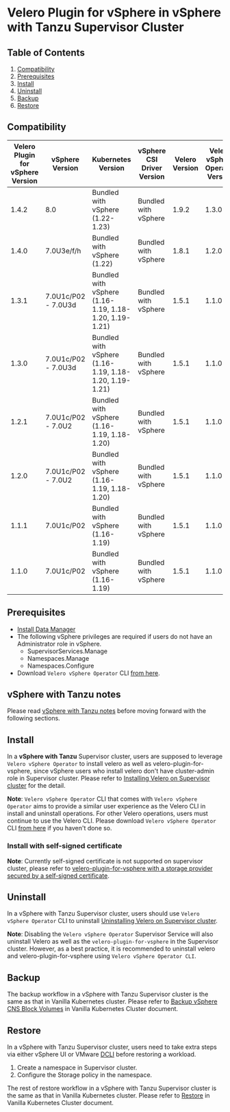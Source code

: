 # Velero Plugin for vSphere in vSphere with Tanzu Supervisor Cluster

## Table of Contents

1. [Compatibility](#compatibility)
2. [Prerequisites](#prerequisites)
3. [Install](#install)
4. [Uninstall](#uninstall)
5. [Backup](#backup)
6. [Restore](#restore)

## Compatibility

| Velero Plugin for vSphere Version | vSphere Version     | Kubernetes Version                                                | vSphere CSI Driver Version | Velero Version | Velero vSphere Operator Version | Deprecated | EOL Date      |
|-----------------------------------|---------------------|-------------------------------------------------------------------|----------------------------|----------------|---------------------------------|------------|---------------|
| 1.4.2                             | 8.0                  | Bundled with vSphere (1.22-1.23)                                       | Bundled with vSphere       | 1.9.2          | 1.3.0                           | No         | N/A
| 1.4.0                             | 7.0U3e/f/h          | Bundled with vSphere (1.22)                                       | Bundled with vSphere       | 1.8.1          | 1.2.0                           | No         | N/A           |
| 1.3.1                             | 7.0U1c/P02 - 7.0U3d | Bundled with vSphere (1.16-1.19, 1.18-1.20, 1.19-1.21)            | Bundled with vSphere       | 1.5.1          | 1.1.0                           | No         | N/A           |
| 1.3.0                             | 7.0U1c/P02 - 7.0U3d | Bundled with vSphere (1.16-1.19, 1.18-1.20, 1.19-1.21)            | Bundled with vSphere       | 1.5.1          | 1.1.0                           | Yes        | December 2022 |
| 1.2.1                             | 7.0U1c/P02 - 7.0U2  | Bundled with vSphere (1.16-1.19, 1.18-1.20)                       | Bundled with vSphere       | 1.5.1          | 1.1.0                           | Yes        | June 2023     |
| 1.2.0                             | 7.0U1c/P02 - 7.0U2  | Bundled with vSphere (1.16-1.19, 1.18-1.20)                       | Bundled with vSphere       | 1.5.1          | 1.1.0                           | Yes        | December 2022 |
| 1.1.1                             | 7.0U1c/P02          | Bundled with vSphere (1.16-1.19)                                  | Bundled with vSphere       | 1.5.1          | 1.1.0                           | No         | N/A           |
| 1.1.0                             | 7.0U1c/P02          | Bundled with vSphere (1.16-1.19)                                  | Bundled with vSphere       | 1.5.1          | 1.1.0                           | Yes        | December 2022 |

## Prerequisites

* [Install Data Manager](supervisor-datamgr.md)
* The following vSphere privileges are required if users do not have an Administrator role in vSphere.
  * SupervisorServices.Manage
  * Namespaces.Manage
  * Namespaces.Configure
* Download `Velero vSphere Operator` CLI [from here](https://github.com/vmware-tanzu/velero-plugin-for-vsphere/releases/download/v1.1.0/velero-vsphere-1.1.0-linux-amd64.tar.gz).

## vSphere with Tanzu notes

Please read [vSphere with Tanzu notes](supervisor-notes.md) before moving forward with the following sections.

## Install

In a **vSphere with Tanzu** Supervisor cluster, users are supposed to leverage `Velero vSphere Operator` to install velero as well as velero-plugin-for-vsphere, since vSphere users who install velero don't have cluster-admin role in Supervisor cluster. Please refer to
[Installing Velero on Supervisor cluster](velero-vsphere-operator-user-manual.md#installing-velero-on-supervisor-cluster)
for the detail.

**Note**: `Velero vSphere Operator` CLI that comes with `Velero vSphere Operator` aims to provide a similar user experience as the Velero CLI in install and uninstall operations. For other Velero operations, users must continue to use the Velero CLI. Please download `Velero vSphere Operator` CLI [from here](https://github.com/vmware-tanzu/velero-plugin-for-vsphere/releases/download/v1.1.0/velero-vsphere-1.1.0-linux-amd64.tar.gz) if you haven't done so.

### Install with self-signed certificate

**Note**: Currently self-signed certificate is not supported on supervisor cluster, please refer to [velero-plugin-for-vsphere with a storage provider secured by a self-signed certificate](self-signed-certificate.md).

## Uninstall

In a vSphere with Tanzu Supervisor cluster, users should use `Velero vSphere Operator` CLI to uninstall [Uninstalling Velero on Supervisor cluster](velero-vsphere-operator-user-manual.md#uninstalling-velero-on-supervisor-cluster).

**Note**: Disabling the `Velero vSphere Operator` Supervisor Service will also uninstall Velero as well as the ```velero-plugin-for-vsphere``` in the Supervisor cluster. However, as a best practice, it is recommended to uninstall velero and velero-plugin-for-vsphere using `Velero vSphere Operator CLI`.

## Backup

The backup workflow in a vSphere with Tanzu Supervisor cluster is the same as that in Vanilla Kubernetes cluster. Please refer to [Backup vSphere CNS Block Volumes](vanilla.md#backup-vsphere-cns-block-volumes) in Vanilla Kubernetes Cluster document.

## Restore

In a vSphere with Tanzu Supervisor cluster, users need to take extra steps via either vSphere UI or VMware [DCLI](https://code.vmware.com/web/tool/3.0.0/vmware-datacenter-cli) before restoring a workload.

1. Create a namespace in Supervisor cluster.
2. Configure the Storage policy in the namespace.

The rest of restore workflow in a vSphere with Tanzu Supervisor cluster is the same as that in Vanilla Kubernetes cluster. Please refer to [Restore](vanilla.md#restore) in Vanilla Kubernetes Cluster document.
